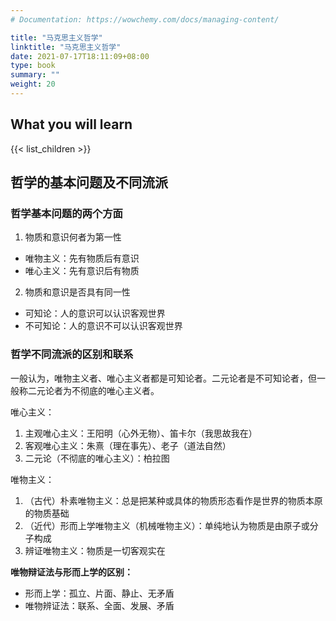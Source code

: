 ```yaml
---
# Documentation: https://wowchemy.com/docs/managing-content/

title: "马克思主义哲学"
linktitle: "马克思主义哲学"
date: 2021-07-17T18:11:09+08:00
type: book
summary: ""
weight: 20
---
```


<!--more-->

## What you will learn

{{< list_children >}}

## 哲学的基本问题及不同流派

### 哲学基本问题的两个方面

1. 物质和意识何者为第一性

- 唯物主义：先有物质后有意识
- 唯心主义：先有意识后有物质

2. 物质和意识是否具有同一性

- 可知论：人的意识可以认识客观世界
- 不可知论：人的意识不可以认识客观世界

### 哲学不同流派的区别和联系

一般认为，唯物主义者、唯心主义者都是可知论者。二元论者是不可知论者，但一般称二元论者为不彻底的唯心主义者。

唯心主义：

1. 主观唯心主义：王阳明（心外无物）、笛卡尔（我思故我在）
2. 客观唯心主义：朱熹（理在事先）、老子（道法自然）
3. 二元论（不彻底的唯心主义）：柏拉图

唯物主义：

1. （古代）朴素唯物主义：总是把某种或具体的物质形态看作是世界的物质本原的物质基础
2. （近代）形而上学唯物主义（机械唯物主义）：单纯地认为物质是由原子或分子构成
3. 辨证唯物主义：物质是一切客观实在

**唯物辩证法与形而上学的区别：**

- 形而上学：孤立、片面、静止、无矛盾
- 唯物辨证法：联系、全面、发展、矛盾